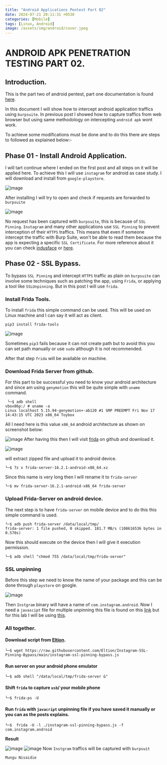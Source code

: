```yaml
---
title: "Android Applications Pentest Part 02"
date: 2024-07-21 20:11:31 +0530
categories: [Mobile]
tags: [Linux, Android]
image: /assets/img/android/cover.jpeg
---
```


# ANDROID APK PENETRATION TESTING PART 02.
## Introduction.
This is the part two of android pentest, part one documentation is found [here](https://gemstone-source.github.io/android-pentest/). <br>

In this document I will show how to intercept android application traffics using `burpsuite`. In previous post I showed how to capture traffics from web browser but using same methodology on intercepting `android apk` wont work. <br>

To achieve some modifications must be done and to do this there are steps to followed as explained below:-
## Phase 01 - Install Android Application.
I will tart continue where I ended on the first post and all steps on it will be applied here. To achieve this I will use `instagram` for android as case study. I will download and install from `google-playstore`.
 
![image](/assets/img/android/001.png)

After installing I will try to open and check if requests are forwarded to `burpsuite` 

![image](/assets/img/android/002.png)

No request has been captured with `burpsuite`, this is because of `SSL Pinning`.  `Instagram` and many other applications use `SSL Pinning` to prevent interception of their `HTTPS` traffics. This means that even if someone intercept the traffic with Burp Suite, won't be able to read them because the app is expecting a specific `SSL Certificate`. For more reference about it you can check  [indusface](https://www.indusface.com/learning/what-is-ssl-pinning-a-quick-walk-through/) or [here](https://medium.com/@anandgaur22/ssl-pinning-in-android-14851dc41703).

## Phase 02 - SSL Bypass.
To bypass `SSL Pinning` and intercept `HTTPS` traffic as plain on `burpsuite` can involve some techniques such as patching the app, using `Frida`, or applying a tool like `SSLUnpinning`. But in this post I will use `frida`. 

### Install Frida Tools.
To install `frida` this simple command can be used. This will be used on Linux machine and I can say it will act as client.

```
pip3 install frida-tools
```

![image](/assets/img/android/006.png)

Sometimes `pip3` fails because it can not create path but to avoid this you can set path manually or use `sudo` although it is not recommended. <br> 

After that step `frida` will be available on machine.

### Download Frida Server from github.
For this part to be successful you need to know your android architecture and since am using `genymotion` this will be quite simple with `uname` command.

```
 └─$ adb shell
vbox86p:/ # uname -a 
Linux localhost 5.15.94-genymotion+-ab120 #1 SMP PREEMPT Fri Nov 17 14:43:15 UTC 2023 x86_64 Toybox
```

All I need here is this value `x86_64` android architecture as shown on screenshot below:

![image](/assets/img/android/008.png)
After having this then I will visit [frida](https://github.com/frida/frida/releases) on github and download it.

![image](/assets/img/android/007.png)

will extract zipped file and upload it to android device.

```
└─$ 7z x frida-server-16.2.1-android-x86_64.xz
```

Since this name is very long then I will rename it to `frida-server`

```
└─$ mv frida-server-16.2.1-android-x86_64 frida-server 
```

### Upload Frida-Server on android device.
The next step is to have `frida-server` on mobile device and to do this this simple command is used.

```
└─$ adb push frida-server /data/local/tmp/
frida-server: 1 file pushed, 0 skipped. 181.7 MB/s (108616536 bytes in 0.570s)
```

Now this should execute on the device then I will give it execution permission.

```
└─$ adb shell "chmod 755 /data/local/tmp/frida-server"
```

### SSL unpinning 
Before this step we need to know the name of your package and this can be done through `playstore` on google.

![image](/assets/img/android/003.png)

Then `Instgram` binary will have a name of `com.instagram.android`.
Now I need a `javascipt`  file for multiple unpinning this file is found on  this [link](https://codeshare.frida.re/@akabe1/frida-multiple-unpinning) but for this lab I will be using [this](https://github.com/Eltion/Instagram-SSL-Pinning-Bypass).

### All together.

#### Download script from [Eltion](https://github.com/Eltion/Instagram-SSL-Pinning-Bypass).

```
└─$ wget https://raw.githubusercontent.com/Eltion/Instagram-SSL-Pinning-Bypass/main/instagram-ssl-pinning-bypass.js
```

#### Run server on your android phone emulator

```
└─$ adb shell "/data/local/tmp/frida-server &"
```

#### Shift `frida` to capture `usb`/ your mobile phone

```
└─$ frida-ps -U
```

#### Run `frida` with `javacript` unpinning file if you have saved it manually or you can as the posts explains.

```
└─$  frida -U -l ./instagram-ssl-pinning-bypass.js -f com.instagram.android 
```

**Result**

![image](/assets/img/android/005.png)
![image](/assets/img/android/004.png)
Now `Instgram` traffics will be captured with `burpsuit`
```
Mungu Nisaidie
```